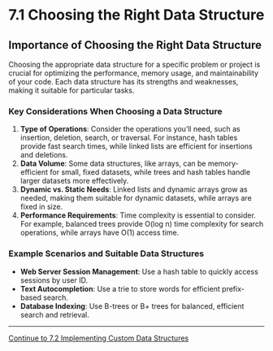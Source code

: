 
# 7.1 Choosing the Right Data Structure

## Importance of Choosing the Right Data Structure

Choosing the appropriate data structure for a specific problem or project is crucial for optimizing the performance, memory usage, and maintainability of your code. Each data structure has its strengths and weaknesses, making it suitable for particular tasks.

### Key Considerations When Choosing a Data Structure

1. **Type of Operations**: Consider the operations you’ll need, such as insertion, deletion, search, or traversal. For instance, hash tables provide fast search times, while linked lists are efficient for insertions and deletions.
2. **Data Volume**: Some data structures, like arrays, can be memory-efficient for small, fixed datasets, while trees and hash tables handle larger datasets more effectively.
3. **Dynamic vs. Static Needs**: Linked lists and dynamic arrays grow as needed, making them suitable for dynamic datasets, while arrays are fixed in size.
4. **Performance Requirements**: Time complexity is essential to consider. For example, balanced trees provide O(log n) time complexity for search operations, while arrays have O(1) access time.

### Example Scenarios and Suitable Data Structures

- **Web Server Session Management**: Use a hash table to quickly access sessions by user ID.
- **Text Autocompletion**: Use a trie to store words for efficient prefix-based search.
- **Database Indexing**: Use B-trees or B+ trees for balanced, efficient search and retrieval.

---

[Continue to 7.2 Implementing Custom Data Structures](./7_2_Implementing_Custom_Data_Structures.md)
